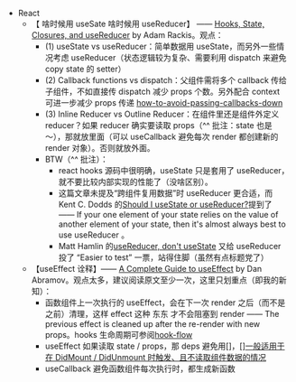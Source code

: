- React
  - 【 啥时候用 useSate 啥时候用 useReducer】 —— [Hooks, State, Closures, and useReducer](https://adamrackis.dev/state-and-use-reducer/) by Adam Rackis。观点：
    - (1) useState vs useReducer：简单数据用 useState，而另外一些情况考虑 useReducer（状态逻辑较为复杂、需要利用 dispatch 来避免 copy state 的 setter）
    - (2) Callback functions vs dispatch：父组件需将多个 callback 传给子组件，不如直接传 dispatch 减少 props 个数。另外配合 context 可进一步减少 props 传递 [how-to-avoid-passing-callbacks-down](https://reactjs.org/docs/hooks-faq.html#how-to-avoid-passing-callbacks-down)
    - (3) Inline Reducer vs Outline Reducer：在组件里还是组件外定义 reducer？如果 reducer 确实要读取 props（^^ 批注：state 也是～），那就放里面（可以 useCallback 避免每次 render 都创建新的 render 对象）。否则就放外面。
    - BTW（^^ 批注）：
      - react hooks 源码中很明确，useState 只是套用了 useReducer，就不要比较内部实现的性能了（没啥区别）。
      - 这篇文章未提及“跨组件复用数据”时 useReducer 更合适，而 Kent C. Dodds 的[Should I useState or useReducer?](https://kentcdodds.com/blog/should-i-usestate-or-usereducer)提到了 —— If your one element of your state relies on the value of another element of your state, then it's almost always best to use useReducer 。
      - Matt Hamlin 的[useReducer, don't useState](https://matthamlin.me/blog/2019/february/why-you-should-useReducer/) 又给 useReducer 投了 “Easier to test” 一票，站得住脚（虽然有点标题党了）
  - 【useEffect 诠释】—— [A Complete Guide to useEffect](https://overreacted.io/a-complete-guide-to-useeffect/) by Dan Abramov。观点太多，建议阅读原文至少一次，这里只划重点（即我的新知）：
    - 函数组件上一次执行的 useEffect，会在下一次 render 之后（而不是之前）清理，这样 effect 这种 东东 才不会阻塞到 render —— The previous effect is cleaned up after the re-render with new props。hooks 生命周期可参阅[hook-flow](https://github.com/donavon/hook-flow)
    - useEffect 如果读取 state / props，那 deps 避免用\[\]，[\[\]一般适用于在 DidMount / DidUnmount 时触发、且不读取组件数据的情况](https://reactjs.org/docs/hooks-reference.html#conditionally-firing-an-effect)
    - useCallback 避免函数组件每次执行时，都生成新函数
